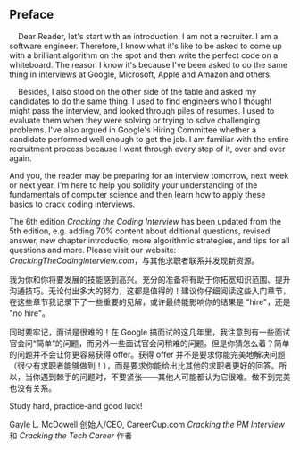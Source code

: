 ## Preface


&nbsp;&nbsp;&nbsp;&nbsp;Dear Reader, let's start with an introduction. I am not a recruiter. I am a software engineer. Therefore, I know what it's like to be asked to come up with a brilliant algorithm on the spot and then write the perfect code on a whiteboard. The reason I know it's because I've been asked to do the same thing in interviews at Google, Microsoft, Apple and Amazon and others.

&nbsp;&nbsp;&nbsp;&nbsp;Besides, I also stood on the other side of the table and asked my candidates to do the same thing. I used to find engineers who I thought might pass the interview, and looked through piles of resumes. I used to evaluate them when they were solving or trying to solve challenging problems. I've also argued in Google's Hiring Committee whether a candidate performed well enough to get the job. I am familiar with the entire recruitment process because I went through every step of it, over and over again.




And you, the reader may be preparing for an interview tomorrow, next week or next year. I'm here to help you solidify your understanding of the fundamentals of computer science and then learn how to apply these basics to crack coding interviews. 

The 6th edition *Cracking the Coding Interview* has been updated from the 5th edition, e.g. adding 70% content about dditional questions, revised answer, new chapter introductio, more algorithmic strategies, and tips for all questions and more. Please visit our website: *CrackingTheCodinglnterview.com*，与其他求职者联系并发现新资源。

我为你和你将要发展的技能感到高兴。充分的准备将有助于你拓宽知识范围、提升沟通技巧。无论付出多大的努力，这都是值得的！建议你仔细阅读这些入门章节，在这些章节我记录下了一些重要的见解，或许最终能影响你的结果是 "hire"，还是 "no hire"。

同时要牢记，面试是很难的！在 Google 搞面试的这几年里，我注意到有一些面试官会问“简单”的问题，而另外一些面试官会问稍难的问题。但是你猜怎么着？简单的问题并不会让你更容易获得 offer。获得 offer 并不是要求你能完美地解决问题（很少有求职者能够做到！），而是要求你能给出比其他的求职者更好的回答。所以，当你遇到棘手的问题时，不要紧张——其他人可能都认为它很难。做不到完美也没有关系。

Study hard, practice-and good luck!

Gayle L. McDowell
创始人/CEO, CareerCup.com
*Cracking the PM Interview* 和 *Cracking the Tech Career* 作者
